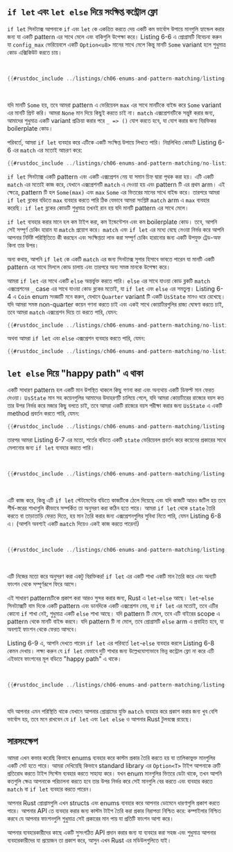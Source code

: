 ## `if let` এবং `let else` দিয়ে সংক্ষিপ্ত কন্ট্রোল ফ্লো

`if let` সিনট্যাক্স আপনাকে `if` এবং `let` কে একত্রিত করতে দেয় একটি কম ভার্বোস উপায়ে মানগুলি হ্যান্ডেল করার জন্য যা একটি pattern এর সাথে মেলে এবং বাকিগুলি উপেক্ষা করে। Listing 6-6 এ প্রোগ্রামটি বিবেচনা করুন যা `config_max` ভেরিয়েবলে একটি `Option<u8>` মানের সাথে মেলে কিন্তু মানটি `Some` variant হলে শুধুমাত্র কোড এক্সিকিউট করতে চায়।

<Listing number="6-6" caption="একটি `match` যা শুধুমাত্র মান `Some` হলে কোড এক্সিকিউট করতে চায়">

```rust
{{#rustdoc_include ../listings/ch06-enums-and-pattern-matching/listing-06-06/src/main.rs:here}}
```

</Listing>

যদি মানটি `Some` হয়, তবে আমরা pattern এ ভেরিয়েবল `max` এর সাথে মানটিকে বাইন্ড করে `Some` variant এর মানটি প্রিন্ট করি। আমরা `None` মান দিয়ে কিছুই করতে চাই না। `match` এক্সপ্রেশনটিকে সন্তুষ্ট করার জন্য, আমাদের শুধুমাত্র একটি variant প্রক্রিয়া করার পরে `_ => ()` যোগ করতে হবে, যা যোগ করার জন্য বিরক্তিকর boilerplate কোড।

পরিবর্তে, আমরা `if let` ব্যবহার করে এটিকে একটি সংক্ষিপ্ত উপায়ে লিখতে পারি। নিম্নলিখিত কোডটি Listing 6-6 এর `match` এর মতোই আচরণ করে:

```rust
{{#rustdoc_include ../listings/ch06-enums-and-pattern-matching/no-listing-12-if-let/src/main.rs:here}}
```

`if let` সিনট্যাক্স একটি pattern এবং একটি এক্সপ্রেশন নেয় যা সমান চিহ্ন দ্বারা পৃথক করা হয়। এটি একটি `match` এর মতোই কাজ করে, যেখানে এক্সপ্রেশনটি `match` এ দেওয়া হয় এবং pattern টি এর প্রথম arm। এই ক্ষেত্রে, pattern টি হল `Some(max)` এবং `max` `Some` এর ভিতরের মানের সাথে বাইন্ড করে। তারপরে আমরা `if let` ব্লকের বডিতে `max` ব্যবহার করতে পারি ঠিক যেভাবে আমরা সংশ্লিষ্ট `match` arm এ `max` ব্যবহার করেছি। `if let` ব্লকের কোডটি শুধুমাত্র তখনই রান হয় যদি মানটি pattern এর সাথে মেলে।

`if let` ব্যবহার করার মানে হল কম টাইপ করা, কম ইন্ডেন্টেশন এবং কম boilerplate কোড। তবে, আপনি সেই সম্পূর্ণ চেকিং হারান যা `match` প্রয়োগ করে। `match` এবং `if let` এর মধ্যে বেছে নেওয়া নির্ভর করে আপনি আপনার নির্দিষ্ট পরিস্থিতিতে কী করছেন এবং সংক্ষিপ্ততা লাভ করা সম্পূর্ণ চেকিং হারানোর জন্য একটি উপযুক্ত ট্রেড-অফ কিনা তার উপর।

অন্য কথায়, আপনি `if let` কে একটি `match` এর জন্য সিনট্যাক্স সুগার হিসাবে ভাবতে পারেন যা মানটি একটি pattern এর সাথে মিললে কোড চালায় এবং তারপরে অন্য সমস্ত মানকে উপেক্ষা করে।

আমরা `if let` এর সাথে একটি `else` অন্তর্ভুক্ত করতে পারি। `else` এর সাথে যাওয়া কোড ব্লকটি `match` এক্সপ্রেশনের `_` case এর সাথে যাওয়া কোড ব্লকের মতোই, যা `if let` এবং `else` এর সমতুল্য। Listing 6-4 এ `Coin` enum সংজ্ঞাটি মনে করুন, যেখানে `Quarter` variant টি একটি `UsState` মানও ধরে রেখেছে। যদি আমরা সমস্ত non-quarter কয়েন গণনা করতে চাই এবং একই সাথে কোয়ার্টারগুলির রাজ্য ঘোষণা করতে চাই, তবে আমরা `match` এক্সপ্রেশন দিয়ে তা করতে পারি, যেমন:

```rust
{{#rustdoc_include ../listings/ch06-enums-and-pattern-matching/no-listing-13-count-and-announce-match/src/main.rs:here}}
```

অথবা আমরা `if let` এবং `else` এক্সপ্রেশন ব্যবহার করতে পারি, যেমন:

```rust
{{#rustdoc_include ../listings/ch06-enums-and-pattern-matching/no-listing-14-count-and-announce-if-let-else/src/main.rs:here}}
```

## `let else` দিয়ে "happy path" এ থাকা

একটি সাধারণ pattern হল একটি মান উপস্থিত থাকলে কিছু গণনা করা এবং অন্যথায় একটি ডিফল্ট মান ফেরত দেওয়া। `UsState` মান সহ কয়েনগুলির আমাদের উদাহরণটি চালিয়ে গেলে, যদি আমরা কোয়ার্টারের রাজ্যের বয়স কত তার উপর নির্ভর করে মজার কিছু বলতে চাই, তবে আমরা একটি রাজ্যের বয়স পরীক্ষা করার জন্য `UsState` এ একটি method প্রবর্তন করতে পারি, যেমন:

```rust
{{#rustdoc_include ../listings/ch06-enums-and-pattern-matching/listing-06-07/src/main.rs:state}}
```

তারপর আমরা Listing 6-7 এর মতো, শর্তের বডিতে একটি `state` ভেরিয়েবল প্রবর্তন করে কয়েনের প্রকারের সাথে মেলানোর জন্য `if let` ব্যবহার করতে পারি।

<Listing number="6-7" caption="ব্যবহার করে" file-name="src/main.rs">

```rust
{{#rustdoc_include ../listings/ch06-enums-and-pattern-matching/listing-06-07/src/main.rs:describe}}
```

</Listing>

এটি কাজ করে, কিন্তু এটি `if let` স্টেটমেন্টের বডিতে কাজটিকে ঠেলে দিয়েছে এবং যদি কাজটি আরও জটিল হয় তবে শীর্ষ-স্তরের শাখাগুলি কীভাবে সম্পর্কিত তা অনুসরণ করা কঠিন হতে পারে। আমরা `if let` থেকে `state` তৈরি করতে বা তাড়াতাড়ি ফেরত দিতে, হয় মান তৈরি করার জন্য এক্সপ্রেশনগুলির সুবিধা নিতে পারি, যেমন Listing 6-8 এ। (আপনি অবশ্যই একটি `match` দিয়েও একই কাজ করতে পারেন!)

<Listing number="6-8" caption="একটি মান তৈরি করতে বা তাড়াতাড়ি ফেরত দিতে `if let` ব্যবহার করা।" file-name="src/main.rs">

```rust
{{#rustdoc_include ../listings/ch06-enums-and-pattern-matching/listing-06-08/src/main.rs:describe}}
```

</Listing>

এটি নিজের মতো করে অনুসরণ করা একটু বিরক্তিকর! `if let` এর একটি শাখা একটি মান তৈরি করে এবং অন্যটি ফাংশন থেকে সম্পূর্ণরূপে ফিরে আসে।

এই সাধারণ patternটিকে প্রকাশ করা আরও সুন্দর করার জন্য, Rust এ `let`-`else` আছে। `let`-`else` সিনট্যাক্সটি বাম দিকে একটি pattern এবং ডানদিকে একটি এক্সপ্রেশন নেয়, যা `if let` এর মতোই, তবে এটির কোনো `if` শাখা নেই, শুধুমাত্র একটি `else` শাখা আছে। যদি pattern টি মেলে, তবে এটি বাইরের scope এ pattern থেকে মানটি বাইন্ড করবে। যদি pattern টি না মেলে, তবে প্রোগ্রামটি `else` arm এ প্রবাহিত হবে, যা অবশ্যই ফাংশন থেকে ফেরত আসবে।

Listing 6-9 এ, আপনি দেখতে পারেন `if let` এর পরিবর্তে `let`-`else` ব্যবহার করলে Listing 6-8 কেমন দেখায়। লক্ষ্য করুন যে `if let` যেভাবে দুটি শাখার জন্য উল্লেখযোগ্যভাবে ভিন্ন কন্ট্রোল ফ্লো না করে এটি এইভাবে ফাংশনের মূল বডিতে "happy path" এ থাকে।

<Listing number="6-9" caption="ফাংশনের মাধ্যমে ফ্লো স্পষ্ট করতে `let`-`else` ব্যবহার করা।" file-name="src/main.rs">

```rust
{{#rustdoc_include ../listings/ch06-enums-and-pattern-matching/listing-06-09/src/main.rs:describe}}
```

</Listing>

যদি আপনার এমন পরিস্থিতি থাকে যেখানে আপনার প্রোগ্রামের যুক্তি `match` ব্যবহার করে প্রকাশ করার জন্য খুব বেশি ভার্বোস হয়, তবে মনে রাখবেন যে `if let` এবং `let else` ও আপনার Rust টুলবক্সে রয়েছে।

## সারসংক্ষেপ

আমরা এখন কভার করেছি কিভাবে enums ব্যবহার করে কাস্টম প্রকার তৈরি করতে হয় যা তালিকাভুক্ত মানগুলির একটি সেট হতে পারে। আমরা দেখিয়েছি কিভাবে standard library এর `Option<T>` টাইপ আপনাকে ত্রুটি প্রতিরোধ করতে টাইপ সিস্টেম ব্যবহার করতে সাহায্য করে। যখন enum মানগুলির ভিতরে ডেটা থাকে, তখন আপনি কতগুলি ক্ষেত্র আপনাকে পরিচালনা করতে হবে তার উপর নির্ভর করে সেই মানগুলি বের করতে এবং ব্যবহার করতে `match` বা `if let` ব্যবহার করতে পারেন।

আপনার Rust প্রোগ্রামগুলি এখন structs এবং enums ব্যবহার করে আপনার ডোমেনে ধারণাগুলি প্রকাশ করতে পারে। আপনার API তে ব্যবহার করার জন্য কাস্টম টাইপ তৈরি করা প্রকার নিরাপত্তা নিশ্চিত করে: কম্পাইলার নিশ্চিত করবে যে আপনার ফাংশনগুলি শুধুমাত্র সেই প্রকারের মান পায় যা প্রতিটি ফাংশন আশা করে।

আপনার ব্যবহারকারীদের কাছে একটি সুসংগঠিত API প্রদান করার জন্য যা ব্যবহার করা সহজ এবং শুধুমাত্র আপনার ব্যবহারকারীদের যা প্রয়োজন তা প্রকাশ করে, আসুন এখন Rust এর মডিউলগুলিতে যাই।
